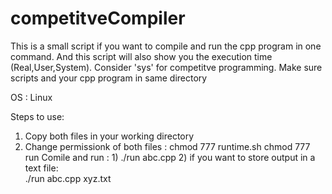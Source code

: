 # competitveCompiler

This is a small script if you want to compile and run the cpp program in one command.
And this script will also show you the execution time (Real,User,System). Consider 'sys' for competitve programming.
Make sure scripts and your cpp program in same directory

OS : Linux

Steps to use:
  1. Copy both files in your working directory
  2. Change permissionk of both files :
      chmod 777 runtime.sh
      chmod 777 run
 Comile and run : 
    1) ./run abc.cpp
    2) if you want to store output in a text file:  
        ./run abc.cpp xyz.txt
    
